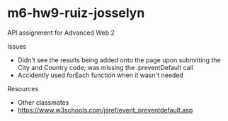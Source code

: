 # m6-hw9-ruiz-josselyn
API assignment for Advanced Web 2

Issues
* Didn't see the results being added onto the page upon submitting the City and Country code; was missing the .preventDefault call
* Accidently used forEach function when it wasn't needed

Resources
* Other classmates
* https://www.w3schools.com/jsref/event_preventdefault.asp
